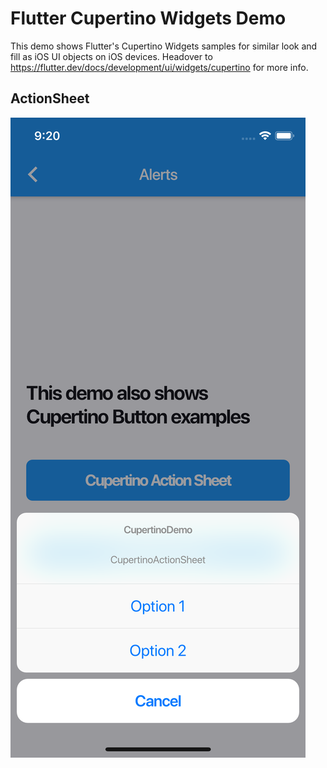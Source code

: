 # Flutter Cupertino Widgets Demo
This demo shows Flutter's Cupertino Widgets samples for similar look and fill as iOS UI objects on iOS devices. Headover to https://flutter.dev/docs/development/ui/widgets/cupertino for more info.

## ActionSheet
![actionsheet](actionsheet.png)
